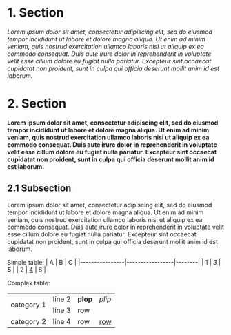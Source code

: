 # 1. Section

*Lorem ipsum dolor sit amet, consectetur adipiscing elit, sed do eiusmod tempor incididunt ut labore et dolore magna aliqua. Ut enim ad minim veniam, quis nostrud
exercitation ullamco laboris nisi ut aliquip ex ea commodo consequat. Duis aute irure dolor in reprehenderit in voluptate velit esse cillum dolore eu fugiat nulla
pariatur. Excepteur sint occaecat cupidatat non proident, sunt in culpa qui officia deserunt mollit anim id est laborum.*

# 2. Section

**Lorem ipsum dolor sit amet, consectetur adipiscing elit, sed do eiusmod tempor incididunt ut labore et dolore magna aliqua. Ut enim ad minim veniam, quis
nostrud exercitation ullamco laboris nisi ut aliquip ex ea commodo consequat. Duis aute irure dolor in reprehenderit in voluptate velit esse cillum dolore eu
fugiat nulla pariatur. Excepteur sint occaecat cupidatat non proident, sunt in culpa qui officia deserunt mollit anim id est laborum.**

## 2.1 Subsection

Lorem ipsum dolor sit amet, consectetur adipiscing elit, sed do eiusmod tempor incididunt ut labore et dolore magna aliqua. Ut enim ad minim veniam, quis nostrud
exercitation ullamco laboris nisi ut aliquip ex ea commodo consequat. Duis aute irure dolor in reprehenderit in voluptate velit esse cillum dolore eu fugiat nulla
pariatur. Excepteur sint occaecat cupidatat non proident, sunt in culpa qui officia deserunt mollit anim id est laborum.

Simple table:
| A              | B               | C      |
|----------------|-----------------|--------|
| 1              | *3*             | **5**  |
| 2              | [4](#section-2) | 6      |

Complex table:
<table>
    <tr>
        <td rowspan=2>category 1</td>
        <td>line 2</td>
        <td><b>plop</b></td>
        <td><i>plip</i></td>
    </tr>
    <tr>
        <td>line 3</td>
        <td>row</td>
        <td></td>
    </tr>
    <tr>
        <td>category 2</td>
        <td>line 4</td>
        <td>row</td>
        <td><a href="#section-1">row</a></td>
    </tr>
</table>

